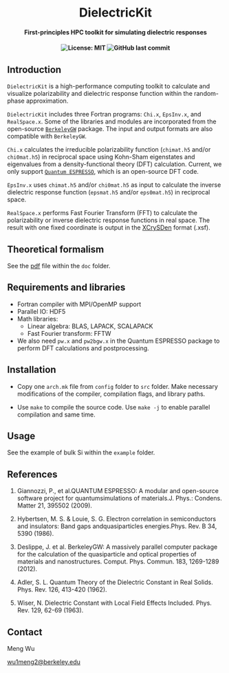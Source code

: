 <h1 align="center">DielectricKit</h1>
<h4 align="center"> First-principles HPC toolkit for simulating dielectric responses </h4>

<h4 align="center">

![License: MIT](https://img.shields.io/github/license/wu2meng3/DielectricKit?style=flat-square)
![GitHub last commit](https://img.shields.io/github/last-commit/wu2meng3/DielectricKit?style=flat-square)

</h4>

## Introduction

`DielectricKit` is a high-performance computing toolkit to calculate and visualize polarizability and dielectric response function within the random-phase approximation.

`DielectricKit` includes three Fortran programs: `Chi.x`, `EpsInv.x`, and `RealSpace.x`. Some of the libraries and modules are
incorporated from the open-source [`BerkeleyGW`](https://berkeleygw.org) package. The input and output formats are also compatible
with `BerkeleyGW`.

`Chi.x` calculates the irreducible polarizability function (`chimat.h5` and/or `chi0mat.h5`) in reciprocal space using Kohn-Sham eigenstates and eigenvalues from a density-functional theory (DFT) calculation. Current, we only support [`Quantum ESPRESSO`](https://www.quantum-espresso.org), which is an open-source DFT code.

`EpsInv.x` uses `chimat.h5` and/or `chi0mat.h5` as input to calculate the inverse dielectric response function (`epsmat.h5` and/or `eps0mat.h5`) in reciprocal space.

`RealSpace.x` performs Fast Fourier Transform (FFT) to calculate the polarizability or inverse dielectric response functions in real space. The result with one fixed coordinate is output in the [XCrySDen](http://www.xcrysden.org) format (.xsf).

## Theoretical formalism

See the [pdf](/doc/formalism.pdf) file within the `doc` folder.

## Requirements and libraries

* Fortran compiler with MPI/OpenMP support
* Parallel IO: HDF5
* Math libraries:
  * Linear algebra: BLAS, LAPACK, SCALAPACK
  * Fast Fourier transform: FFTW
* We also need `pw.x` and `pw2bgw.x` in the Quantum ESPRESSO package to perform DFT calculations and postprocessing.

## Installation

* Copy one `arch.mk` file from `config` folder to `src` folder. Make necessary modifications of the compiler, compilation flags, and library paths.

* Use `make` to compile the source code.  Use `make -j` to enable parallel compilation and same time.

## Usage

See the example of bulk Si within the `example` folder.

## References

1. Giannozzi, P., et al.QUANTUM ESPRESSO: A modular and open-source software project for quantumsimulations of materials.J. Phys.: Condens. Matter 21, 395502 (2009).

2. Hybertsen, M. S. & Louie, S. G. Electron correlation in semiconductors and insulators: Band gaps andquasiparticles energies.Phys. Rev. B 34, 5390 (1986).

3. Deslippe, J. et al. BerkeleyGW: A massively parallel computer package for the calculation of the quasiparticle and optical properties of materials and nanostructures. Comput. Phys. Commun. 183, 1269-1289 (2012).

4. Adler, S. L. Quantum Theory of the Dielectric Constant in Real Solids. Phys. Rev. 126, 413-420 (1962).

5. Wiser, N. Dielectric Constant with Local Field Effects Included. Phys. Rev. 129, 62-69 (1963).

## Contact

Meng Wu

wu1meng2@berkeley.edu
